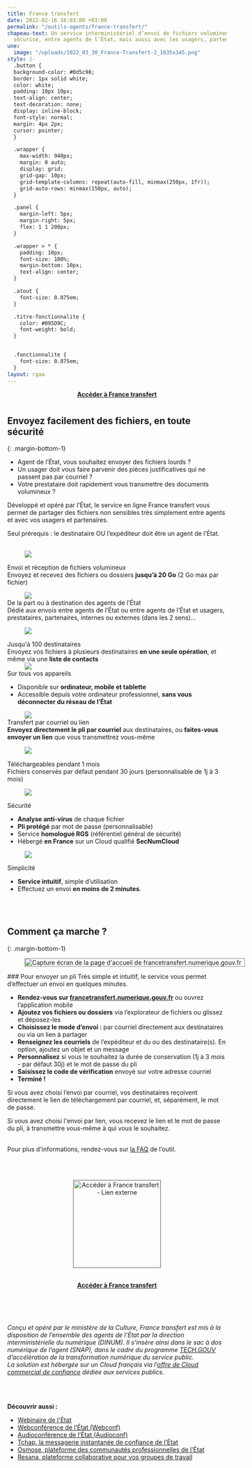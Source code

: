 ```yaml
---
title: France transfert
date: 2022-02-16 16:03:00 +01:00
permalink: "/outils-agents/france-transfert/"
chapeau-text: Un service interministériel d’envoi de fichiers volumineux, simple et
  sécurisé, entre agents de l’État, mais aussi avec les usagers, partenaires et prestataires.
une:
  image: "/uploads/2022_03_30_France-Transfert-2_1635x345.png"
style: |-
  .button {
  background-color: #0d5c98;
  border: 1px solid white;
  color: white;
  padding: 10px 10px;
  text-align: center;
  text-decoration: none;
  display: inline-block;
  font-style: normal;
  margin: 4px 2px;
  cursor: pointer;
  }

  .wrapper {
    max-width: 940px;
    margin: 0 auto;
    display: grid;
    grid-gap: 10px;
    grid-template-columns: repeat(auto-fill, minmax(250px, 1fr));
    grid-auto-rows: minmax(150px, auto);
  }

  .panel {
    margin-left: 5px;
    margin-right: 5px;
    flex: 1 1 200px;
  }

  .wrapper > * {
    padding: 10px;
    font-size: 100%;
    margin-bottom: 10px;
    text-align: center;
  }

  .atout {
    font-size: 0.875em;
  }

  .titre-fonctionnalite {
    color: #095D9C;
    font-weight: bold;
  }


  .fonctionnalite {
    font-size: 0.875em;
  }
layout: rgaa
---
```


<div align="center" style="margin-bottom: 40px"><a href="https://francetransfert.numerique.gouv.fr/" class="button" alt="Accéder à France transfert - Lien externe"><b>Accéder à France transfert</b></a> </div>

## Envoyez facilement des fichiers, en toute sécurité
{: .margin-bottom-1}

* Agent de l’État, vous souhaitez envoyer des fichiers lourds ?
* Un usager doit vous faire parvenir des pièces justificatives qui ne passent pas par courriel ?
* Votre prestataire doit rapidement vous transmettre des documents volumineux ?

Développé et opéré par l’État, le service en ligne France transfert vous permet de partager des fichiers non sensibles très simplement entre agents et avec vos usagers et partenaires.

Seul prérequis : le destinataire OU l’expéditeur doit être un agent de l’État.
<br>
<br>

<div class="wrapper">
<div class="panel"><figure class='image-center' style='width: 25%;'>
<img src="/uploads/Transfert.svg"/></figure><div class="titre-fonctionnalite">Envoi et réception de fichiers volumineux</div>
<div class="fonctionnalite">Envoyez et recevez des fichiers ou dossiers <b>jusqu’à 20 Go</b> (2 Go max par fichier)</div></div>
<div class="panel"><figure class='image-center' style='width: 30%; margin-bottom: 0px;'><img src="/uploads/Silhouettes-3.svg"/></figure>
<div class="titre-fonctionnalite">De la part ou à destination des agents de l’État</div>
<div class="fonctionnalite">Dédié aux envois entre agents de l’État ou entre agents de l’État et usagers, prestataires, partenaires, internes ou externes (dans les 2 sens)…</div>
</div>
<div class="panel"><figure class='image-center' style='width: 18%;'>
<img src="/uploads/Destinataires.svg"/></figure><div class="titre-fonctionnalite">Jusqu'à 100 destinataires</div>
<div class="fonctionnalite">Envoyez vos fichiers à plusieurs destinataires <b>en une seule opération</b>, et même via une <b>liste de contacts</b></div></div>
<div class="panel"><figure class='image-center' style='width: 30%;  margin-bottom: 0px; margin-top: 0px;'>
<img src="/uploads/Sur-tous-appareils.svg"/></figure><div class="titre-fonctionnalite">Sur tous vos appareils</div>
<div class="fonctionnalite" style="text-align: left"><p><ul><li>Disponible sur <b>ordinateur, mobile et tablette</b></li><li>Accessible depuis votre ordinateur professionnel, <b>sans vous déconnecter du réseau de l’État</b></li></ul></p></div></div>
<div class="panel"><figure class='image-center' style='width: 25%; margin-bottom: 0px;'>
<img src="/uploads/Transfert-courrier-3.svg"/></figure><div class="titre-fonctionnalite">Transfert par courriel ou lien</div>
<div class="fonctionnalite"><b>Envoyez directement le pli par courriel</b> aux destinataires, ou <b>faites-vous envoyer un lien</b> que vous transmettrez vous-même</div>
</div>
<div class="panel"><figure class='image-center' style="width: 20%; margin-bottom: 15px;">
<img src="/uploads/Calendrier.svg"/></figure><div class="titre-fonctionnalite">Téléchargeables pendant 1 mois</div>
<div class="fonctionnalite">Fichiers conservés par défaut pendant 30 jours (personnalisable de 1j à 3 mois)</div></div>
<div class="panel"><figure class='image-center' style='width: 25%;'>
<img src="/uploads/Securite-2.svg"/></figure><div class="titre-fonctionnalite">Sécurité</div>
<div class="fonctionnalite" style="text-align: left"><p><ul><li><b>Analyse anti-virus</b> de chaque fichier</li> <li><b>Pli protégé</b> par mot de passe (personnalisable)</li> <li>Service <b>homologué RGS</b> (référentiel général de sécurité)</li> <li>Hébergé <b>en France</b> sur un Cloud  qualifié <b>SecNumCloud</b></li></ul></p></div></div>
<div class="panel"><figure class='image-center' style="width: 25%;">
<img src="/uploads/Simplicite-2.svg"/>
</figure><div class="titre-fonctionnalite">Simplicité</div>
<div class="atout" style="text-align: left"><p><ul><li><b>Service intuitif</b>, simple d’utilisation</li>
<li>Effectuez un envoi <b>en moins de 2 minutes</b>.</li></ul></p></div></div>
</div>
<br>
<br>

## Comment ça marche ?
{: .margin-bottom-1}
<figure class="image-center" style="width: 100%; border:1px solid gray;"><img src="/uploads/Capture_ecran_france-transfert.png" alt="Capture écran de la page d'accueil de francetransfert.numerique.gouv.fr"/></figure>
### Pour envoyer un pli
Très simple et intuitif, le service vous permet d’effectuer un envoi en quelques minutes.

* **Rendez-vous sur [francetransfert.numerique.gouv.fr](https://francetransfert.numerique.gouv.fr "francetransfert.numerique.gouv.fr - Lien externe")** ou ouvrez l’application mobile
* **Ajoutez vos fichiers ou dossiers** via l’explorateur de fichiers ou glissez et déposez-les
* **Choisissez le mode d’envoi :** par courriel directement aux destinataires ou via un lien à partager
* **Renseignez les courriels** de l’expéditeur et du ou des destinataire(s). En option, ajoutez un objet et un message
* **Personnalisez** si vous le souhaitez la durée de conservation (1j à 3 mois - par défaut 30j) et le mot de passe du pli
* **Saisissez le code de vérification** envoyé sur votre adresse courriel
* **Terminé !**

Si vous avez choisi l’envoi par courriel, vos destinataires reçoivent directement le lien de téléchargement par courriel, et, séparément, le mot de passe.

Si vous avez choisi l'envoi par lien, vous recevez le lien et le mot de passe du pli, à transmettre vous-même à qui vous le souhaitez.
<br>
<br>
<p>Pour plus d'informations, rendez-vous sur <a href="https://francetransfert.numerique.gouv.fr/faq" title="la FAQ - Lien externe">la FAQ</a> de l’outil.</p>
<br>
<br>

<p align="center"><a href="https://francetransfert.numerique.gouv.fr/"><img src="/uploads/Capture_ecran_france-transfert.png" width="200" style="border:1px solid gray" align="center" alt="Accéder à France transfert - Lien externe"/></a>
<br>
<br>
<div align="center" style="margin-bottom: 80px"><a href="https://francetransfert.numerique.gouv.fr/" class="button" alt="Accéder à France transfert - Lien externe"><b>Accéder à France transfert</b></a></div>

<p><i>Conçu et opéré par le ministère de la Culture, France transfert est mis à la disposition de l’ensemble des agents de l’État par la direction interministérielle du numérique (DINUM). Il s'insère ainsi dans le sac à dos numérique de l’agent (SNAP), dans le cadre du programme <a href="/publications/tech-gouv-strategie-et-feuille-de-route-2019-2021/">TECH.GOUV</a> d’accélération de la transformation numérique du service public.
<br>La solution est hébergée sur un Cloud français via l’<a href="https://www.ugap.fr/catalogue-marche-public/services-dinformatique-en-nuage-cloud-externe_103007.html" title="offre de Cloud commercial de confiance - Lien externe">offre de Cloud commercial de confiance</a> dédiée aux services publics.</i></p>
<br>
<br>

<p><b>Découvrir aussi :</b>
<ul><li><a href="/outils-agents/webinaire-etat/">Webinaire de l'État</a></li>
<li><a href="/outils-agents/webconference-etat/">Webconférence de l’État (Webconf)</a></li>
<li><a href="/outils-agents/audioconference-etat/">Audioconférence de l’État (Audioconf)</a></li>
<li><a href="/outils-agents/tchap-messagerie-instantanee-etat/">Tchap, la messagerie instantanée de confiance de l’État</a></li>
<li><a href="/outils-agents/osmose/">Osmose, plateforme des communautés professionnelles de l’État</a></li>
<li><a href="/outils-agents/resana/">Resana, plateforme collaborative pour vos groupes de travail</a></li>
</ul></p>